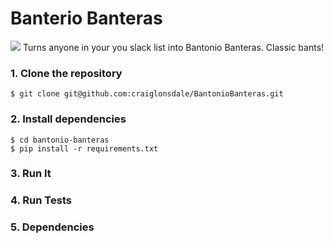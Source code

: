 # Banterio Banteras
![](http://i.imgur.com/xne2TZD.jpg)
Turns anyone in your you slack list into Bantonio Banteras.
Classic bants!

### 1. Clone the repository

```
$ git clone git@github.com:craiglonsdale/BantonioBanteras.git
```

### 2. Install dependencies

```
$ cd bantonio-banteras
$ pip install -r requirements.txt
```

### 3. Run It


### 4. Run Tests


### 5. Dependencies
